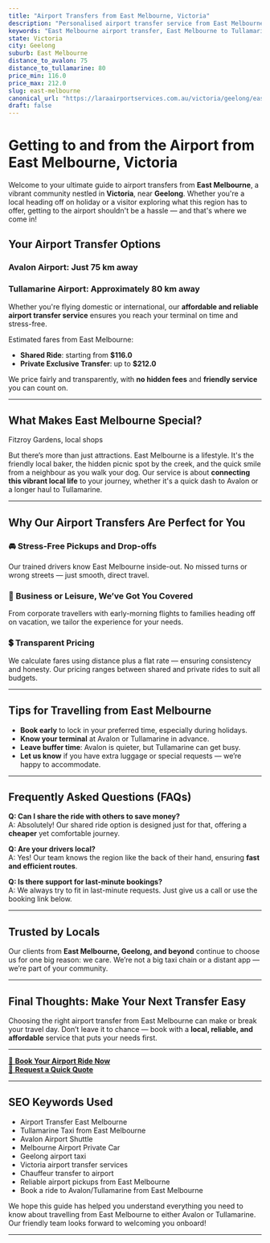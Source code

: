 ```yaml
---
title: "Airport Transfers from East Melbourne, Victoria"
description: "Personalised airport transfer service from East Melbourne to Avalon and Tullamarine airports. Enjoy a smooth, affordable ride with us!"
keywords: "East Melbourne airport transfer, East Melbourne to Tullamarine, East Melbourne to Avalon, airport taxi East Melbourne, private airport transfer East Melbourne, shared ride East Melbourne, East Melbourne transfers, airport shuttle East Melbourne, book East Melbourne airport taxi, affordable East Melbourne airport transfer, East Melbourne airport transfer service, airport transfer Geelong, airport transfer Melbourne, Melbourne airport taxi, airport transfers Victoria, Tullamarine airport shuttle, Avalon airport transfers, Melbourne private transfer, airport transport services Melbourne"
state: Victoria
city: Geelong
suburb: East Melbourne
distance_to_avalon: 75
distance_to_tullamarine: 80
price_min: 116.0
price_max: 212.0
slug: east-melbourne
canonical_url: "https://laraairportservices.com.au/victoria/geelong/east-melbourne/"
draft: false
---
```


# Getting to and from the Airport from East Melbourne, Victoria

Welcome to your ultimate guide to airport transfers from **East Melbourne**, a vibrant community nestled in **Victoria**, near **Geelong**. Whether you're a local heading off on holiday or a visitor exploring what this region has to offer, getting to the airport shouldn't be a hassle — and that's where we come in!

## Your Airport Transfer Options

### Avalon Airport: Just 75 km away  
### Tullamarine Airport: Approximately 80 km away

Whether you're flying domestic or international, our **affordable and reliable airport transfer service** ensures you reach your terminal on time and stress-free.

Estimated fares from East Melbourne:
- **Shared Ride**: starting from **$116.0**
- **Private Exclusive Transfer**: up to **$212.0**

We price fairly and transparently, with **no hidden fees** and **friendly service** you can count on.

---

## What Makes East Melbourne Special?

Fitzroy Gardens, local shops

But there’s more than just attractions. East Melbourne is a lifestyle. It's the friendly local baker, the hidden picnic spot by the creek, and the quick smile from a neighbour as you walk your dog. Our service is about **connecting this vibrant local life** to your journey, whether it's a quick dash to Avalon or a longer haul to Tullamarine.

---

## Why Our Airport Transfers Are Perfect for You

### 🚘 Stress-Free Pickups and Drop-offs
Our trained drivers know East Melbourne inside-out. No missed turns or wrong streets — just smooth, direct travel.

### 💼 Business or Leisure, We’ve Got You Covered
From corporate travellers with early-morning flights to families heading off on vacation, we tailor the experience for your needs.

### 💲 Transparent Pricing
We calculate fares using distance plus a flat rate — ensuring consistency and honesty. Our pricing ranges between shared and private rides to suit all budgets.

---

## Tips for Travelling from East Melbourne

- **Book early** to lock in your preferred time, especially during holidays.
- **Know your terminal** at Avalon or Tullamarine in advance.
- **Leave buffer time**: Avalon is quieter, but Tullamarine can get busy.
- **Let us know** if you have extra luggage or special requests — we’re happy to accommodate.

---

## Frequently Asked Questions (FAQs)

**Q: Can I share the ride with others to save money?**  
A: Absolutely! Our shared ride option is designed just for that, offering a **cheaper** yet comfortable journey.

**Q: Are your drivers local?**  
A: Yes! Our team knows the region like the back of their hand, ensuring **fast and efficient routes**.

**Q: Is there support for last-minute bookings?**  
A: We always try to fit in last-minute requests. Just give us a call or use the booking link below.

---

## Trusted by Locals

Our clients from **East Melbourne, Geelong, and beyond** continue to choose us for one big reason: we care. We’re not a big taxi chain or a distant app — we’re part of your community.

---

## Final Thoughts: Make Your Next Transfer Easy

Choosing the right airport transfer from East Melbourne can make or break your travel day. Don’t leave it to chance — book with a **local, reliable, and affordable** service that puts your needs first.

---

[📅 **Book Your Airport Ride Now**](https://laraairportservices.square.site/s/appointments)  
[📧 **Request a Quick Quote**](https://laraairportservices.square.site/contact-us)

---

## SEO Keywords Used
- Airport Transfer East Melbourne
- Tullamarine Taxi from East Melbourne
- Avalon Airport Shuttle
- Melbourne Airport Private Car
- Geelong airport taxi
- Victoria airport transfer services
- Chauffeur transfer to airport
- Reliable airport pickups from East Melbourne
- Book a ride to Avalon/Tullamarine from East Melbourne

We hope this guide has helped you understand everything you need to know about travelling from East Melbourne to either Avalon or Tullamarine. Our friendly team looks forward to welcoming you onboard!

---
